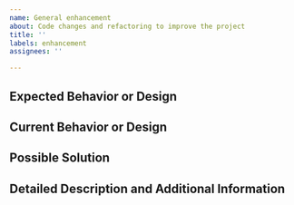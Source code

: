 ```yaml
---
name: General enhancement
about: Code changes and refactoring to improve the project
title: ''
labels: enhancement
assignees: ''

---
```


<!--- Before you open an issue, please search on the [issue tracker](../) if a similar issue already exists or has been closed before. -->

## Expected Behavior or Design
<!--- Explain the difference from the current behavior  -->
<!--- List advantages and how the proposed change improves the software -->

## Current Behavior or Design
<!--- Describe the current implementation or design with its limitations or flaws -->
<!--- List concrete examples or link to current code -->

## Possible Solution
<!--- Not obligatory, but suggest a fix/reason for the bug, -->
<!--- or ideas how to implement the addition or change -->

## Detailed Description and Additional Information
<!--- Further details, clarifications, research etc -->
